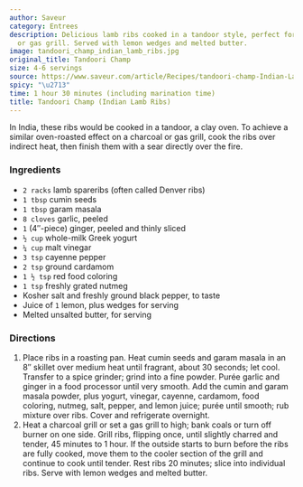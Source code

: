 ```yaml
---
author: Saveur
category: Entrees
description: Delicious lamb ribs cooked in a tandoor style, perfect for a charcoal
  or gas grill. Served with lemon wedges and melted butter.
image: tandoori_champ_indian_lamb_ribs.jpg
original_title: Tandoori Champ
size: 4-6 servings
source: https://www.saveur.com/article/Recipes/tandoori-champ-Indian-Lamb-Ribs
spicy: "\u2713"
time: 1 hour 30 minutes (including marination time)
title: Tandoori Champ (Indian Lamb Ribs)
---
```

In India, these ribs would be cooked in a tandoor, a clay oven. To achieve a similar oven-roasted effect on a charcoal or gas grill, cook the ribs over indirect heat, then finish them with a sear directly over the fire.

### Ingredients

* `2 racks` lamb spareribs (often called Denver ribs)
* `1 tbsp` cumin seeds
* `1 tbsp` garam masala
* `8 cloves` garlic, peeled
* `1` (4″-piece) ginger, peeled and thinly sliced
* `½ cup` whole-milk Greek yogurt
* `¼ cup` malt vinegar
* `3 tsp` cayenne pepper
* `2 tsp` ground cardamom
* `1 ½ tsp` red food coloring
* `1 tsp` freshly grated nutmeg
* Kosher salt and freshly ground black pepper, to taste
* Juice of `1` lemon, plus wedges for serving
* Melted unsalted butter, for serving

### Directions

1. Place ribs in a roasting pan. Heat cumin seeds and garam masala in an 8″ skillet over medium heat until fragrant, about 30 seconds; let cool. Transfer to a spice grinder; grind into a fine powder. Purée garlic and ginger in a food processor until very smooth. Add the cumin and garam masala powder, plus yogurt, vinegar, cayenne, cardamom, food coloring, nutmeg, salt, pepper, and lemon juice; purée until smooth; rub mixture over ribs. Cover and refrigerate overnight.
2. Heat a charcoal grill or set a gas grill to high; bank coals or turn off burner on one side. Grill ribs, flipping once, until slightly charred and tender, 45 minutes to 1 hour. If the outside starts to burn before the ribs are fully cooked, move them to the cooler section of the grill and continue to cook until tender. Rest ribs 20 minutes; slice into individual ribs. Serve with lemon wedges and melted butter.